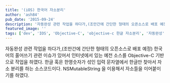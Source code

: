 ```yaml
---
title: '(iOS) 한국어 자소분리'
author: 'ash84'
pub_date: '2015-09-24'
description: '자동완성 관련 작업을 하다가,(조만간에 간단한 형태의 오픈소스로 배포 예정) 한국어의 풀어쓰기 관련 이슈가 있어서 인터넷에서 있는 예전 소스를 Objective-C 기반으로 작업을 하였다. 한글 혹은 한영숫자가 섞인 입력 문자열에서 한글만 찾아서 자소 분리를 하는 소스코드이다. NSMutableString 을 이용해서 자소들을 이어붙이기를 하였다.'
featured_image: ''
tags: ['dev', 'IOS', 'Objective-C', 'objective-c 한글 자소분리', '자동완성', '자소분리', '자음과 모음', '한글어 자음 모음']
---
```



<span style="font-size: 11pt;">자동완성 관련 작업을 하다가,(조만간에 간단한 형태의 오픈소스로 배포 예정) 한국어의 풀어쓰기 관련 이슈가 있어서 인터넷에서 있는 예전 소스를 Objective-C 기반으로 작업을 하였다. 한글 혹은 한영숫자가 섞인 입력 문자열에서 한글만 찾아서 자소 분리를 하는 소스코드이다. NSMutableString 을 이용해서 자소들을 이어붙이기를 하였다. </span>

<script src="https://gist.github.com/AhnSeongHyun/5548751.js"></script>



